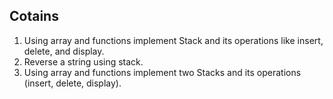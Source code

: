 ## Cotains

1. Using array and functions implement Stack and its operations like insert, delete, and display.
2. Reverse a string using stack.
3. Using array and functions implement two Stacks and its operations (insert, delete, display).

